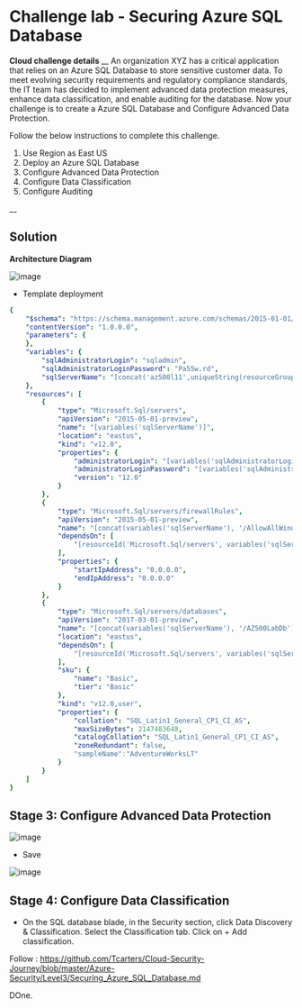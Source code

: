 # Challenge lab - Securing Azure SQL Database

__Cloud challenge details__
__
An organization XYZ has a critical application that relies on an Azure SQL Database to store sensitive customer data. To meet evolving security requirements and regulatory compliance standards, the IT team has decided to implement advanced data protection measures, enhance data classification, and enable auditing for the database.  Now your challenge is to create a Azure SQL Database and Configure Advanced Data Protection.

Follow the below instructions to complete this challenge.

1. Use Region as East US
2. Deploy an Azure SQL Database
3. Configure Advanced Data Protection
4. Configure Data Classification
5. Configure Auditing

__

## Solution

__Architecture Diagram__

![image](https://github.com/Tcarters/Cloud-Security-Journey/assets/71230412/ff782c7a-88f4-4d81-a5b5-42525294aed9)


- Template deployment

```yaml
{
    "$schema": "https://schema.management.azure.com/schemas/2015-01-01/deploymentTemplate.json#",
    "contentVersion": "1.0.0.0",
    "parameters": {
    },
    "variables": {
        "sqlAdministratorLogin": "sqladmin",
        "sqlAdministratorLoginPassword": "Pa55w.rd",
        "sqlServerName": "[concat('az500l11',uniqueString(resourceGroup().id))]"
    },
    "resources": [
        {
            "type": "Microsoft.Sql/servers",
            "apiVersion": "2015-05-01-preview",
            "name": "[variables('sqlServerName')]",
            "location": "eastus",
            "kind": "v12.0",
            "properties": {
                "administratorLogin": "[variables('sqlAdministratorLogin')]",
                "administratorLoginPassword": "[variables('sqlAdministratorLoginPassword')]",
                "version": "12.0"
            }
        },
        {
            "type": "Microsoft.Sql/servers/firewallRules",
            "apiVersion": "2015-05-01-preview",
            "name": "[concat(variables('sqlServerName'), '/AllowAllWindowsAzureIps')]",
            "dependsOn": [
                "[resourceId('Microsoft.Sql/servers', variables('sqlServerName'))]"
            ],
            "properties": {
                "startIpAddress": "0.0.0.0",
                "endIpAddress": "0.0.0.0"
            }
        },
        {
            "type": "Microsoft.Sql/servers/databases",
            "apiVersion": "2017-03-01-preview",
            "name": "[concat(variables('sqlServerName'), '/AZ500LabDb')]",
            "location": "eastus",
            "dependsOn": [
                "[resourceId('Microsoft.Sql/servers', variables('sqlServerName'))]"
            ],
            "sku": {
                "name": "Basic",
                "tier": "Basic"
            },
            "kind": "v12.0,user",
            "properties": {
                "collation": "SQL_Latin1_General_CP1_CI_AS",
                "maxSizeBytes": 2147483648,
                "catalogCollation": "SQL_Latin1_General_CP1_CI_AS",
                "zoneRedundant": false,
                "sampleName":"AdventureWorksLT"
            }
        }
    ]
}
```

## Stage 3: Configure Advanced Data Protection

![image](https://github.com/Tcarters/Cloud-Security-Journey/assets/71230412/1de25bae-6a40-4372-8e5b-75b4ffae66e6)

- Save

![image](https://github.com/Tcarters/Cloud-Security-Journey/assets/71230412/ce94ed27-8f4c-4fc7-a5fb-43010a0daea2)


## Stage 4: Configure Data Classification

- On the SQL database blade, in the Security section, click Data Discovery & Classification. Select the Classification tab. Click on + Add classification.

Follow : https://github.com/Tcarters/Cloud-Security-Journey/blob/master/Azure-Security/Level3/Securing_Azure_SQL_Database.md

DOne.
